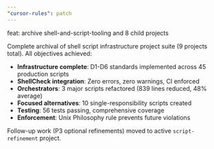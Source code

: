 ```yaml
---
"cursor-rules": patch
---
```


feat: archive shell-and-script-tooling and 8 child projects

Complete archival of shell script infrastructure project suite (9 projects total). All objectives achieved:

- **Infrastructure complete**: D1-D6 standards implemented across 45 production scripts
- **ShellCheck integration**: Zero errors, zero warnings, CI enforced
- **Orchestrators**: 3 major scripts refactored (839 lines reduced, 48% average)
- **Focused alternatives**: 10 single-responsibility scripts created
- **Testing**: 56 tests passing, comprehensive coverage
- **Enforcement**: Unix Philosophy rule prevents future violations

Follow-up work (P3 optional refinements) moved to active `script-refinement` project.

